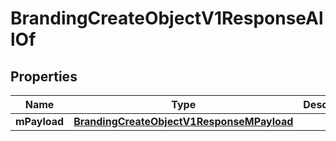 

# BrandingCreateObjectV1ResponseAllOf

## Properties

Name | Type | Description | Notes
------------ | ------------- | ------------- | -------------
**mPayload** | [**BrandingCreateObjectV1ResponseMPayload**](BrandingCreateObjectV1ResponseMPayload.md) |  | 




